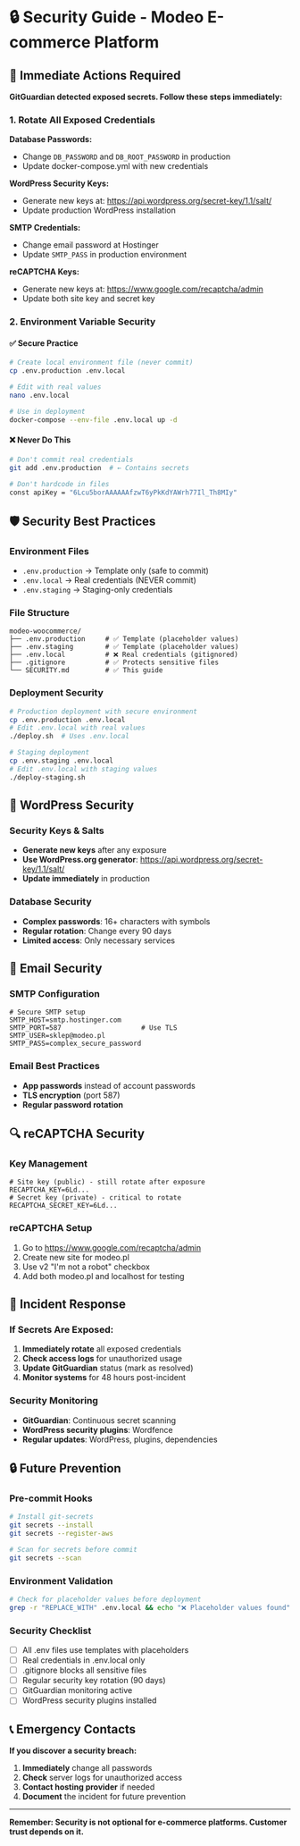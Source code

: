# 🔒 Security Guide - Modeo E-commerce Platform

## 🚨 Immediate Actions Required

**GitGuardian detected exposed secrets. Follow these steps immediately:**

### 1. Rotate All Exposed Credentials

**Database Passwords:**
- Change `DB_PASSWORD` and `DB_ROOT_PASSWORD` in production
- Update docker-compose.yml with new credentials

**WordPress Security Keys:**
- Generate new keys at: https://api.wordpress.org/secret-key/1.1/salt/
- Update production WordPress installation

**SMTP Credentials:**
- Change email password at Hostinger
- Update `SMTP_PASS` in production environment

**reCAPTCHA Keys:**
- Generate new keys at: https://www.google.com/recaptcha/admin
- Update both site key and secret key

### 2. Environment Variable Security

#### ✅ Secure Practice
```bash
# Create local environment file (never commit)
cp .env.production .env.local

# Edit with real values
nano .env.local

# Use in deployment
docker-compose --env-file .env.local up -d
```

#### ❌ Never Do This
```bash
# Don't commit real credentials
git add .env.production  # ← Contains secrets

# Don't hardcode in files
const apiKey = "6Lcu5borAAAAAAfzwT6yPkKdYAWrh77Il_Th8MIy"
```

## 🛡️ Security Best Practices

### Environment Files
- `.env.production` → Template only (safe to commit)
- `.env.local` → Real credentials (NEVER commit)
- `.env.staging` → Staging-only credentials

### File Structure
```
modeo-woocommerce/
├── .env.production     # ✅ Template (placeholder values)
├── .env.staging        # ✅ Template (placeholder values) 
├── .env.local          # ❌ Real credentials (gitignored)
├── .gitignore          # ✅ Protects sensitive files
└── SECURITY.md         # ✅ This guide
```

### Deployment Security
```bash
# Production deployment with secure environment
cp .env.production .env.local
# Edit .env.local with real values
./deploy.sh  # Uses .env.local

# Staging deployment
cp .env.staging .env.local
# Edit .env.local with staging values
./deploy-staging.sh
```

## 🔐 WordPress Security

### Security Keys & Salts
- **Generate new keys** after any exposure
- **Use WordPress.org generator**: https://api.wordpress.org/secret-key/1.1/salt/
- **Update immediately** in production

### Database Security
- **Complex passwords**: 16+ characters with symbols
- **Regular rotation**: Change every 90 days
- **Limited access**: Only necessary services

## 📧 Email Security

### SMTP Configuration
```env
# Secure SMTP setup
SMTP_HOST=smtp.hostinger.com
SMTP_PORT=587                    # Use TLS
SMTP_USER=sklep@modeo.pl
SMTP_PASS=complex_secure_password
```

### Email Best Practices
- **App passwords** instead of account passwords
- **TLS encryption** (port 587)
- **Regular password rotation**

## 🔍 reCAPTCHA Security

### Key Management
```env
# Site key (public) - still rotate after exposure
RECAPTCHA_KEY=6Ld...
# Secret key (private) - critical to rotate
RECAPTCHA_SECRET_KEY=6Ld...
```

### reCAPTCHA Setup
1. Go to https://www.google.com/recaptcha/admin
2. Create new site for modeo.pl
3. Use v2 "I'm not a robot" checkbox
4. Add both modeo.pl and localhost for testing

## 🚨 Incident Response

### If Secrets Are Exposed:
1. **Immediately rotate** all exposed credentials
2. **Check access logs** for unauthorized usage
3. **Update GitGuardian** status (mark as resolved)
4. **Monitor systems** for 48 hours post-incident

### Security Monitoring
- **GitGuardian**: Continuous secret scanning
- **WordPress security plugins**: Wordfence
- **Regular updates**: WordPress, plugins, dependencies

## 🔒 Future Prevention

### Pre-commit Hooks
```bash
# Install git-secrets
git secrets --install
git secrets --register-aws

# Scan for secrets before commit
git secrets --scan
```

### Environment Validation
```bash
# Check for placeholder values before deployment
grep -r "REPLACE_WITH" .env.local && echo "❌ Placeholder values found"
```

### Security Checklist
- [ ] All .env files use templates with placeholders
- [ ] Real credentials in .env.local only
- [ ] .gitignore blocks all sensitive files
- [ ] Regular security key rotation (90 days)
- [ ] GitGuardian monitoring active
- [ ] WordPress security plugins installed

## 📞 Emergency Contacts

**If you discover a security breach:**
1. **Immediately** change all passwords
2. **Check** server logs for unauthorized access
3. **Contact hosting provider** if needed
4. **Document** the incident for future prevention

---

**Remember: Security is not optional for e-commerce platforms. Customer trust depends on it.**